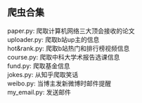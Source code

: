 ## 爬虫合集
paper.py: 爬取计算机网络三大顶会接收的论文  
uploader.py: 爬取b站up主的信息  
hot&rank.py: 爬取b站热门和排行榜视频信息  
course.py: 爬取中科大学术报告选课信息  
fund.py: 爬取基金信息  
jokes.py: 从知乎爬取笑话  
weibo.py: 当博主发新微博时邮件提醒  
my_email.py: 发送邮件  